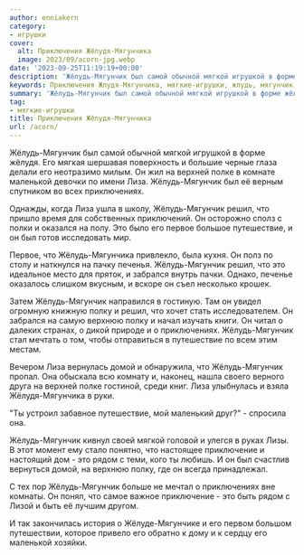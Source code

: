 ```yaml
---
author: enniakern
category:
- игрушки
cover:
  alt: Приключения Жёлудя-Мягунчика
  image: 2023/09/acorn-jpg.webp
date: '2023-09-25T11:19:19+00:00'
description: 'Жёлудь-Мягунчик был самой обычной мягкой игрушкой в форме жёлудя. Его мягкая шершавая поверхность и большие черные глаза делали его неотразимо милым. Он...'
keywords: Приключения Жлудя-Мягунчика, мягкие-игрушки, жлудь, мягунчик, лиза, это, приключениях, решил, путешествие, полку, мягкой, жлудя, верхней, полке, маленькой, первое, мягунчика
summary: 'Жёлудь-Мягунчик был самой обычной мягкой игрушкой в форме жёлудя. Его мягкая шершавая поверхность и большие черные глаза делали его неотразимо милым. Он...'
tag:
- мягкие-игрушки
title: Приключения Жёлудя-Мягунчика
url: /acorn/
---
```


Жёлудь-Мягунчик был самой обычной мягкой игрушкой в форме жёлудя. Его мягкая шершавая поверхность и большие черные глаза делали его неотразимо милым. Он жил на верхней полке в комнате маленькой девочки по имени Лиза. Жёлудь-Мягунчик был её верным спутником во всех приключениях.

Однажды, когда Лиза ушла в школу, Жёлудь-Мягунчик решил, что пришло время для собственных приключений. Он осторожно сполз с полки и оказался на полу. Это было его первое большое путешествие, и он был готов исследовать мир.

Первое, что Жёлудь-Мягунчика привлекло, была кухня. Он полз по столу и наткнулся на пачку печенья. Жёлудь-Мягунчик решил, что это идеальное место для пряток, и забрался внутрь пачки. Однако, печенье оказалось слишком вкусным, и вскоре он съел несколько крошек.

Затем Жёлудь-Мягунчик направился в гостиную. Там он увидел огромную книжную полку и решил, что хочет стать исследователем. Он забрался на самую верхнюю полку и начал изучать книги. Он читал о далеких странах, о дикой природе и о приключениях. Жёлудь-Мягунчик стал мечтать о том, чтобы отправиться в путешествие по всем этим местам.

Вечером Лиза вернулась домой и обнаружила, что Жёлудь-Мягунчик пропал. Она обыскала всю комнату и, наконец, нашла своего верного друга на верхней полке гостиной, среди книг. Лиза улыбнулась и взяла Жёлудя-Мягунчика в руки.

"Ты устроил забавное путешествие, мой маленький друг?" \- спросила она.

Жёлудь\-Мягунчик кивнул своей мягкой головой и улегся в руках Лизы. В этот момент ему стало понятно, что настоящее приключение и настоящий дом \- это рядом с теми, кого ты любишь. И он был счастлив вернуться домой, на верхнюю полку, где он всегда принадлежал.

С тех пор Жёлудь\-Мягунчик больше не мечтал о приключениях вне комнаты. Он понял, что самое важное приключение \- это быть рядом с Лизой и быть её лучшим другом.

И так закончилась история о Жёлуде-Мягунчике и его первом большом путешествии, которое привело его обратно к дому и к сердцу его маленькой хозяйки.